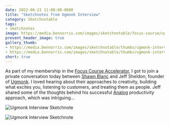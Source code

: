 ```yaml
---
date: 2022-06-21 11:08:00-0600
title: "Sketchnotes from Ugmonk Interview"
category: Sketchnotable
tags:
- sketchnotes
image: https://media.bennorris.com/images/sketchnotable/focus-course/ugmonk-interview-2022-01.jpg
prevent_header_image: true
gallery_thumb:
- https://media.bennorris.com/images/sketchnotable/thumbs/ugmonk-interview-2022-01.jpg
- https://media.bennorris.com/images/sketchnotable/thumbs/ugmonk-interview-2022-02.jpg
short: true
---
```


As part of my membership in the [Focus Course Accelerator](https://thefocuscourse.com/accelerator/), I got to join a private conversation today between [Shawn Blanc](https://shawnblanc.net) and Jeff Sheldon, founder of [Ugmonk](https://ugmonk.com). I loved hearing about their approaches to creativity, building what excites you, listening to customers, and treating them as people. Jeff shared some of the thoughts behind his successful [Analog](https://ugmonk.com/pages/analog) productivity approach, which was intriguing…

![Ugmonk Interview Sketchnote](https://media.bennorris.com/images/sketchnotable/focus-course/ugmonk-interview-2022-01.jpg)

![Ugmonk Interview Sketchnote](https://media.bennorris.com/images/sketchnotable/focus-course/ugmonk-interview-2022-02.jpg)
